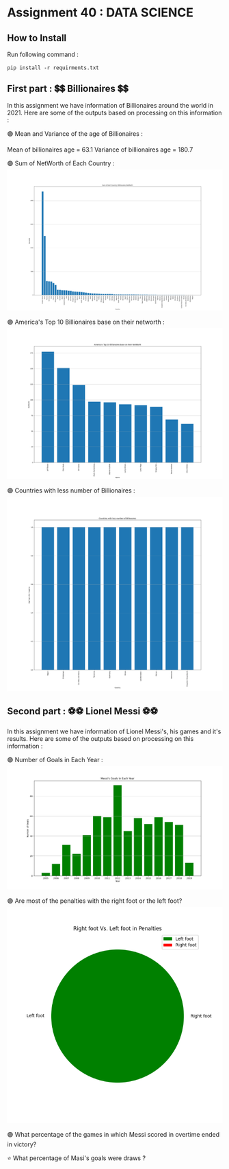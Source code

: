 # Assignment 40 : DATA SCIENCE

## How to Install
Run following command :
```
pip install -r requirments.txt
```

## First part : 💲💲 Billionaires 💲💲
In this assignment we have information of Billionaires around the world in 2021. Here are some of the outputs based on processing on this information :

🟣 Mean and Variance of the age  of Billionaires :

Mean of billionaires age =  63.1
Variance of billionaires age =  180.7

🟣 Sum of NetWorth of Each Country :
![alt text](<outputs/output1 networth sum.png>)

🟣 America's Top 10 Billionaires base on their networth :
![alt text](<outputs/output1 USA top 10.png>)

🟣 Countries with less number of Billionaires :
![alt text](<outputs/output1 country with less number of billionaires.png>)

## Second part : ⚽⚽ Lionel Messi ⚽⚽
In this assignment we have information of Lionel Messi's, his games and it's results. Here are some of the outputs based on processing on this 
information :

🟣 Number of Goals in Each Year :
![alt text](<outputs/output2 goals in each year.png>)

🟣 Are most of the penalties with the right foot or the left foot?
![alt text](<outputs/output2 Right foot Vs. Left foot.png>)

🟣 What percentage of the games in which Messi scored in overtime ended in victory?

⭐ What percentage of Masi's goals were draws ?

